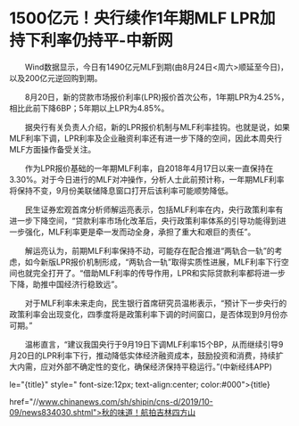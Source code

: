 # 1500亿元！央行续作1年期MLF LPR加持下利率仍持平-中新网

　　Wind数据显示，今日有1490亿元MLF到期(由8月24日&lt;周六&gt;顺延至今日)，以及200亿元逆回购到期。

　　8月20日，新的贷款市场报价利率(LPR)报价首次公布，1年期LPR为4.25%，相比此前下降6BP；5年期以上LPR为4.85%。

　　据央行有关负责人介绍，新的LPR报价机制与MLF利率挂钩。也就是说，如果MLF利率下调，LPR利率及企业融资利率还有进一步下降的空间，因此本周央行MLF方面操作备受关注。

　　作为LPR报价基础的一年期MLF利率，自2018年4月17日以来一直保持在3.30%。对于今日进行的MLF对冲操作，分析人士此前预计称，一年期MLF利率将保持不变，9月份美联储降息窗口打开后该利率可能顺势降低。

　　民生证券宏观首席分析师解运亮表示，包括MLF利率在内，央行政策利率有进一步下降空间，“贷款利率市场化改革后，央行政策利率体系的引导功能得到进一步强化，MLF利率更是牵一发而动全身，承担了重大和艰巨的责任”。

　　解运亮认为，前期MLF利率保持不动，可能存在配合推进“两轨合一轨”的考虑，如今新版LPR报价机制形成，“两轨合一轨”取得实质性进展，MLF利率下行空间也就完全打开了。“借助MLF利率的传导作用，LPR和实际贷款利率都将进一步下降，助推中国经济行稳致远”。

　　对于MLF利率未来走向，民生银行首席研究员温彬表示，“预计下一步央行的政策利率会出现变化，四季度将是政策利率下调的时间窗口，是否体现到9月份亦可期。”

　　温彬直言，“建议我国央行于9月19日下调MLF利率15个BP，从而继续引导9月20日的LPR利率下行，推动降低实体经济融资成本，鼓励投资和消费，持续扩大内需，应对外部不确定性的变化，确保经济保持平稳运行。”(中新经纬APP)

le="{title}" style=" font-size:12px; text-align:center; color:#000">{title}

href="//www.chinanews.com/sh/shipin/cns-d/2019/10-09/news834030.shtml">秋的味道！航拍吉林四方山

